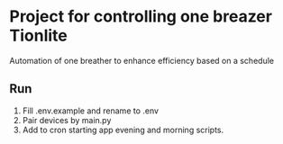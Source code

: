 # Project for controlling one breazer Tionlite

Automation of one breather to enhance efficiency based on a schedule

## Run

1. Fill .env.example and rename to .env
2. Pair devices by main.py
3. Add to cron starting app evening and morning scripts.
